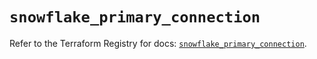 # `snowflake_primary_connection`

Refer to the Terraform Registry for docs: [`snowflake_primary_connection`](https://registry.terraform.io/providers/snowflakedb/snowflake/2.3.0/docs/resources/primary_connection).
